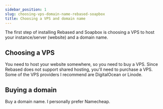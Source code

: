 ```yaml
---
sidebar_position: 1
slug: choosing-vps-domain-name-rebased-soapbox
title: Choosing a VPS and domain name
---
```


The first step of installing Rebased and Soapbox is choosing a VPS to host your instance/server (website) and a domain name.

## Choosing a VPS

You need to host your website somewhere, so you need to buy a VPS. Since Rebased does not support shared hosting, you'll need to purchase a VPS. Some of the VPS providers I recommend are  DigitalOcean or Linode. 

## Buying a domain

Buy a domain name. I personally prefer Namecheap.